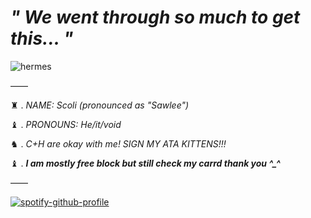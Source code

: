 # *" We went through so much to get this... "*

![hermes](https://media1.giphy.com/media/v1.Y2lkPTc5MGI3NjExMzkzbTNianBubzE2N3plYzd2NWk1Zm9nOTQ5ZHVsbHdhbHFvd2RvNSZlcD12MV9pbnRlcm5hbF9naWZfYnlfaWQmY3Q9Zw/JpRxJ4s76Y4qEBumzA/giphy.gif)

——

♜ . *NAME: Scoli (pronounced as "Sawlee")*

♝ . *PRONOUNS: He/it/void*

♞ . *C+H are okay with me! SIGN MY ATA KITTENS!!!*




♝ . ***I am mostly free block but still check my carrd thank you ^_^***

——

[![spotify-github-profile](https://spotify-github-profile.kittinanx.com/api/view?uid=qf8wyjgiq90rg5pat11f6tua4&cover_image=true&theme=compact&show_offline=true&background_color=121212&interchange=false)](https://spotify-github-profile.kittinanx.com/api/view?uid=qf8wyjgiq90rg5pat11f6tua4&redirect=true)
